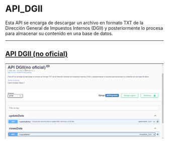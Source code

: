﻿# API_DGII

 <P>
   Esta API se encarga de descargar un archivo en formato TXT de la Dirección General de Impuestos Internos (DGII) y posteriormente lo procesa para almacenar su contenido en una base de datos.
 </P>
<hr>
<h2><a href="https://api-dgii.onrender.com/">API DGII (no oficial)</a></h2>
<img src="./img.png">
